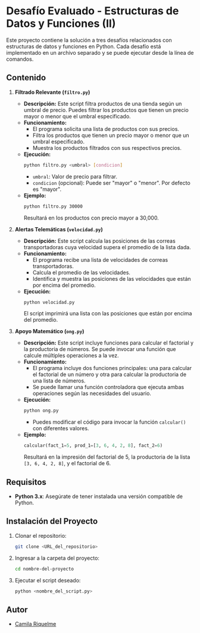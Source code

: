 # Desafío Evaluado - Estructuras de Datos y Funciones (II)

Este proyecto contiene la solución a tres desafíos relacionados con estructuras de datos y funciones en Python. Cada desafío está implementado en un archivo separado y se puede ejecutar desde la línea de comandos.

## Contenido

1. **Filtrado Relevante (`filtro.py`)**
   - **Descripción:** Este script filtra productos de una tienda según un umbral de precio. Puedes filtrar los productos que tienen un precio mayor o menor que el umbral especificado.
   - **Funcionamiento:**
     - El programa solicita una lista de productos con sus precios.
     - Filtra los productos que tienen un precio mayor o menor que un umbral especificado.
     - Muestra los productos filtrados con sus respectivos precios.
   - **Ejecución:**
     ```bash
     python filtro.py <umbral> [condicion]
     ```
     - `umbral`: Valor de precio para filtrar.
     - `condicion` (opcional): Puede ser "mayor" o "menor". Por defecto es "mayor".
   - **Ejemplo:**
     ```bash
     python filtro.py 30000
     ```
     Resultará en los productos con precio mayor a 30,000.

2. **Alertas Telemáticas (`velocidad.py`)**
   - **Descripción:** Este script calcula las posiciones de las correas transportadoras cuya velocidad supera el promedio de la lista dada.
   - **Funcionamiento:**
     - El programa recibe una lista de velocidades de correas transportadoras.
     - Calcula el promedio de las velocidades.
     - Identifica y muestra las posiciones de las velocidades que están por encima del promedio.
   - **Ejecución:**
     ```bash
     python velocidad.py
     ```
     El script imprimirá una lista con las posiciones que están por encima del promedio.

3. **Apoyo Matemático (`ong.py`)**
   - **Descripción:** Este script incluye funciones para calcular el factorial y la productoria de números. Se puede invocar una función que calcule múltiples operaciones a la vez.
   - **Funcionamiento:**
     - El programa incluye dos funciones principales: una para calcular el factorial de un número y otra para calcular la productoria de una lista de números.
     - Se puede llamar una función controladora que ejecuta ambas operaciones según las necesidades del usuario.
   - **Ejecución:**
     ```bash
     python ong.py
     ```
     - Puedes modificar el código para invocar la función `calcular()` con diferentes valores.
   - **Ejemplo:**
     ```python
     calcular(fact_1=5, prod_1=[3, 6, 4, 2, 8], fact_2=6)
     ```
     Resultará en la impresión del factorial de 5, la productoria de la lista `[3, 6, 4, 2, 8]`, y el factorial de 6.

## Requisitos

- **Python 3.x**: Asegúrate de tener instalada una versión compatible de Python.

## Instalación del Proyecto

1. Clonar el repositorio:
    ```bash
    git clone <URL_del_repositorio>
    ```

2. Ingresar a la carpeta del proyecto:
    ```bash
    cd nombre-del-proyecto
    ```

3. Ejecutar el script deseado:
    ```bash
    python <nombre_del_script.py>
    ```

## Autor

- [Camila Riquelme](https://github.com/camilariquelme)
